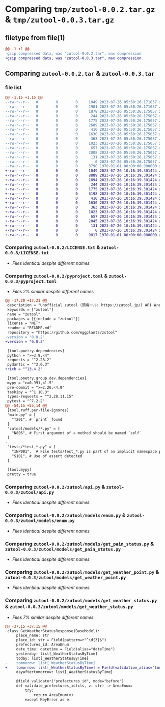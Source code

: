 # Comparing `tmp/zutool-0.0.2.tar.gz` & `tmp/zutool-0.0.3.tar.gz`

## filetype from file(1)

```diff
@@ -1 +1 @@
-gzip compressed data, was "zutool-0.0.2.tar", max compression
+gzip compressed data, was "zutool-0.0.3.tar", max compression
```

## Comparing `zutool-0.0.2.tar` & `zutool-0.0.3.tar`

### file list

```diff
@@ -1,15 +1,15 @@
--rw-r--r--   0        0        0     1049 2023-07-26 05:50:26.171057 zutool-0.0.2/LICENSE.txt
--rw-r--r--   0        0        0     2901 2023-07-26 05:50:26.171057 zutool-0.0.2/README.md
--rw-r--r--   0        0        0     1878 2023-07-26 05:50:26.175057 zutool-0.0.2/pyproject.toml
--rw-r--r--   0        0        0      244 2023-07-26 05:50:26.175057 zutool-0.0.2/zutool/__init__.py
--rw-r--r--   0        0        0     1775 2023-07-26 05:50:26.175057 zutool-0.0.2/zutool/api.py
--rw-r--r--   0        0        0     2689 2023-07-26 05:50:26.175057 zutool-0.0.2/zutool/main.py
--rw-r--r--   0        0        0      410 2023-07-26 05:50:26.175057 zutool-0.0.2/zutool/models/__init__.py
--rw-r--r--   0        0        0     1630 2023-07-26 05:50:26.175057 zutool-0.0.2/zutool/models/enum.py
--rw-r--r--   0        0        0      363 2023-07-26 05:50:26.175057 zutool-0.0.2/zutool/models/error.py
--rw-r--r--   0        0        0     1023 2023-07-26 05:50:26.175057 zutool-0.0.2/zutool/models/get_pain_status.py
--rw-r--r--   0        0        0      657 2023-07-26 05:50:26.175057 zutool-0.0.2/zutool/models/get_weather_point.py
--rw-r--r--   0        0        0     2008 2023-07-26 05:50:26.175057 zutool-0.0.2/zutool/models/get_weather_status.py
--rw-r--r--   0        0        0      131 2023-07-26 05:50:26.175057 zutool-0.0.2/zutool/models/set_weather_point.py
--rw-r--r--   0        0        0        0 2023-07-26 05:50:26.175057 zutool-0.0.2/zutool/py.typed
--rw-r--r--   0        0        0     3790 1970-01-01 00:00:00.000000 zutool-0.0.2/PKG-INFO
+-rw-r--r--   0        0        0     1049 2023-07-26 10:16:39.301424 zutool-0.0.3/LICENSE.txt
+-rw-r--r--   0        0        0     8889 2023-07-26 10:16:39.301424 zutool-0.0.3/README.md
+-rw-r--r--   0        0        0     1894 2023-07-26 10:16:39.301424 zutool-0.0.3/pyproject.toml
+-rw-r--r--   0        0        0      244 2023-07-26 10:16:39.301424 zutool-0.0.3/zutool/__init__.py
+-rw-r--r--   0        0        0     1775 2023-07-26 10:16:39.301424 zutool-0.0.3/zutool/api.py
+-rw-r--r--   0        0        0     6198 2023-07-26 10:16:39.301424 zutool-0.0.3/zutool/main.py
+-rw-r--r--   0        0        0      410 2023-07-26 10:16:39.301424 zutool-0.0.3/zutool/models/__init__.py
+-rw-r--r--   0        0        0     1630 2023-07-26 10:16:39.301424 zutool-0.0.3/zutool/models/enum.py
+-rw-r--r--   0        0        0      363 2023-07-26 10:16:39.301424 zutool-0.0.3/zutool/models/error.py
+-rw-r--r--   0        0        0     1023 2023-07-26 10:16:39.301424 zutool-0.0.3/zutool/models/get_pain_status.py
+-rw-r--r--   0        0        0      657 2023-07-26 10:16:39.301424 zutool-0.0.3/zutool/models/get_weather_point.py
+-rw-r--r--   0        0        0     2045 2023-07-26 10:16:39.301424 zutool-0.0.3/zutool/models/get_weather_status.py
+-rw-r--r--   0        0        0      131 2023-07-26 10:16:39.301424 zutool-0.0.3/zutool/models/set_weather_point.py
+-rw-r--r--   0        0        0        0 2023-07-26 10:16:39.301424 zutool-0.0.3/zutool/py.typed
+-rw-r--r--   0        0        0     9817 1970-01-01 00:00:00.000000 zutool-0.0.3/PKG-INFO
```

### Comparing `zutool-0.0.2/LICENSE.txt` & `zutool-0.0.3/LICENSE.txt`

 * *Files identical despite different names*

### Comparing `zutool-0.0.2/pyproject.toml` & `zutool-0.0.3/pyproject.toml`

 * *Files 2% similar despite different names*

```diff
@@ -17,20 +17,21 @@
 description = "Unofficial zutool (頭痛ール: https://zutool.jp/) API Wrapper"
 keywords = ["zutool"]
 name = "zutool"
 packages = [{include = "zutool"}]
 license = "MIT"
 readme = "README.md"
 repository = "https://github.com/eggplants/zutool"
-version = "0.0.2"
+version = "0.0.3"
 
 [tool.poetry.dependencies]
 python = ">=3.9,<4"
 requests = "^2.28.2"
 pydantic = "^2.0.3"
+rich = "^13.4.2"
 
 [tool.poetry.group.dev.dependencies]
 mypy = ">=0.991,<1.5"
 pre-commit = ">=2.20,<4.0"
 taskipy = "^1.10.3"
 types-requests = "^2.28.11.15"
 pytest = "^7.2.2"
@@ -54,15 +55,14 @@
 [tool.ruff.per-file-ignores]
 "main.py" = [
   "T201", # `print` found
 ]
 "zutool/models/*.py" = [
   "N805", # First argument of a method should be named `self`
 ]
-
 "tests/*test_*.py" = [
   "INP001",  # File tests/test_*.py is part of an implicit namespace package. Add an __init__.py.
   "S101", # Use of assert detected
 ]
 
 [tool.mypy]
 pretty = true
```

### Comparing `zutool-0.0.2/zutool/api.py` & `zutool-0.0.3/zutool/api.py`

 * *Files identical despite different names*

### Comparing `zutool-0.0.2/zutool/models/enum.py` & `zutool-0.0.3/zutool/models/enum.py`

 * *Files identical despite different names*

### Comparing `zutool-0.0.2/zutool/models/get_pain_status.py` & `zutool-0.0.3/zutool/models/get_pain_status.py`

 * *Files identical despite different names*

### Comparing `zutool-0.0.2/zutool/models/get_weather_point.py` & `zutool-0.0.3/zutool/models/get_weather_point.py`

 * *Files identical despite different names*

### Comparing `zutool-0.0.2/zutool/models/get_weather_status.py` & `zutool-0.0.3/zutool/models/get_weather_status.py`

 * *Files 7% similar despite different names*

```diff
@@ -37,15 +37,15 @@
 class GetWeatherStatusResponse(BaseModel):
     place_name: str
     place_id: str = Field(pattern=r"^\d{3}$")
     prefectures_id: AreaEnum
     date_time: datetime = Field(alias="dateTime")
     yesterday: list[_WeatherStatusByTime]
     today: list[_WeatherStatusByTime]
-    tommorow: list[_WeatherStatusByTime]
+    tomorrow: list[_WeatherStatusByTime] = Field(validation_alias="tommorow")
     dayaftertomorrow: list[_WeatherStatusByTime]
 
     @field_validator("prefectures_id", mode="before")
     def validate_prefectures_id(cls, v: str) -> AreaEnum:
         try:
             return AreaEnum(v)
         except KeyError as e:
```

